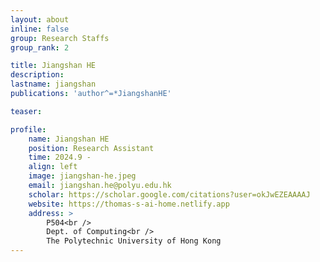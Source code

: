 ```yaml
---
layout: about
inline: false
group: Research Staffs
group_rank: 2

title: Jiangshan HE
description: 
lastname: jiangshan
publications: 'author^=*JiangshanHE'

teaser: 

profile:
    name: Jiangshan HE
    position: Research Assistant
    time: 2024.9 -
    align: left
    image: jiangshan-he.jpeg
    email: jiangshan.he@polyu.edu.hk
    scholar: https://scholar.google.com/citations?user=okJwEZEAAAAJ
    website: https://thomas-s-ai-home.netlify.app
    address: >
        P504<br />
        Dept. of Computing<br />
        The Polytechnic University of Hong Kong
---
```

